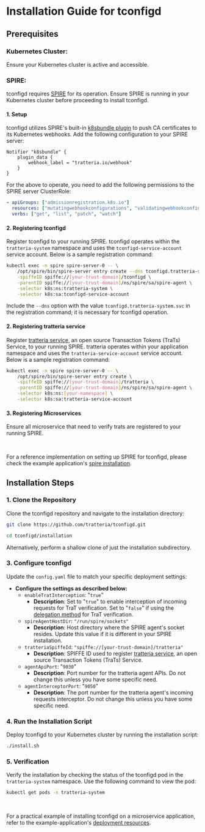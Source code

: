 # Installation Guide for tconfigd

## Prerequisites

### Kubernetes Cluster:

Ensure your Kubernetes cluster is active and accessible.

### SPIRE:

tconfigd requires [SPIRE](https://github.com/spiffe/spire) for its operation. Ensure SPIRE is running in your Kubernetes cluster before proceeding to install tconfigd.

#### 1. Setup

tconfigd utilizes SPIRE's built-in [k8sbundle plugin](https://github.com/spiffe/spire/blob/main/doc/plugin_server_notifier_k8sbundle.md) to push CA certificates to its Kubernetes webhooks. Add the following configuration to your SPIRE server:

```
Notifier "k8sbundle" {
    plugin_data {
        webhook_label = "tratteria.io/webhook"
    }
}
```

For the above to operate, you need to add the following permissions to the SPIRE server ClusterRole:

```yaml
- apiGroups: ["admissionregistration.k8s.io"]
  resources: ["mutatingwebhookconfigurations", "validatingwebhookconfigurations"]
  verbs: ["get", "list", "patch", "watch"]
```

#### 2. Registering tconfigd

Register tconfigd to your running SPIRE. tconfigd operates within the `tratteria-system` namespace and uses the `tconfigd-service-account` service account. Below is a sample registration command:

```bash
kubectl exec -n spire spire-server-0 -- \
    /opt/spire/bin/spire-server entry create --dns tconfigd.tratteria-system.svc \
    -spiffeID spiffe://[your-trust-domain]/tconfigd \
    -parentID spiffe://[your-trust-domain]/ns/spire/sa/spire-agent \
    -selector k8s:ns:tratteria-system \
    -selector k8s:sa:tconfigd-service-account
```

Include the `--dns` option with the value `tconfigd.tratteria-system.svc` in the registration command; it is necessary for tconfigd operation.

#### 2. Registering tratteria service

Register [tratteria service](https://github.com/tratteria/tratteria), an open source Transaction Tokens (TraTs) Service, to your running SPIRE. tratteria operates within your application namespace and uses the `tratteria-service-account` service account. Below is a sample registration command:

```bash
kubectl exec -n spire spire-server-0 -- \
    /opt/spire/bin/spire-server entry create \
    -spiffeID spiffe://[your-trust-domain]/tratteria \
    -parentID spiffe://[your-trust-domain]/ns/spire/sa/spire-agent \
    -selector k8s:ns:[your-namespace] \
    -selector k8s:sa:tratteria-service-account
```

#### 3. Registering Microservices

Ensure all microservice that need to verify trats are registered to your running SPIRE.

<br>

For a reference implementation on setting up SPIRE for tconfigd, please check the example application's [spire installation](https://github.com/tratteria/example-application/tree/main/deploy/spire).


## Installation Steps

### 1. Clone the Repository
Clone the tconfigd repository and navigate to the installation directory:

```bash
git clone https://github.com/tratteria/tconfigd.git
```

```bash
cd tconfigd/installation
```

Alternatively, perform a shallow clone of just the installation subdirectory.


### 3. Configure tconfigd

Update the `config.yaml` file to match your specific deployment settings:

- **Configure the settings as described below:**
  - `enableTratInterception`: "`true`" 
    - **Description**: Set to "`true`" to enable interception of incoming requests for TraT verification. Set to "`false`" if using the [delegation method](https://github.com/tratteria/tratteria-agent?tab=readme-ov-file#operating-modes) for TraT verification.
  - `spireAgentHostDir`: `"/run/spire/sockets"`
    - **Description**: Host directory where the SPIRE agent's socket resides. Update this value if it is different in your SPIRE installation.
  - `tratteriaSpiffeId`: `"spiffe://[your-trust-domain]/tratteria"`
    - **Description**: SPIFFE ID used to register [tratteria service](https://github.com/tratteria/tratteria), an open source Transaction Tokens (TraTs) Service.
  - `agentApiPort`: "`9030`"
    - **Description**: Port number for the tratteria agent APIs. Do not change this unless you have some specific need.
  - `agentInterceptorPort`: "`9050`"
    - **Description**: The port number for the tratteria agent's incoming requests interceptor. Do not change this unless you have some specific need.


### 4. Run the Installation Script

Deploy tconfigd to your Kubernetes cluster by running the installation script:

```bash
./install.sh
```

### 5. Verification

Verify the installation by checking the status of the tconfigd pod in the `tratteria-system` namespace. Use the following command to view the pod:

```bash
kubectl get pods -n tratteria-system
```

<br>

For a practical example of installing tconfigd on a microservice application, refer to the example-application's [deployment resources](https://github.com/tratteria/example-application/tree/main/deploy).

